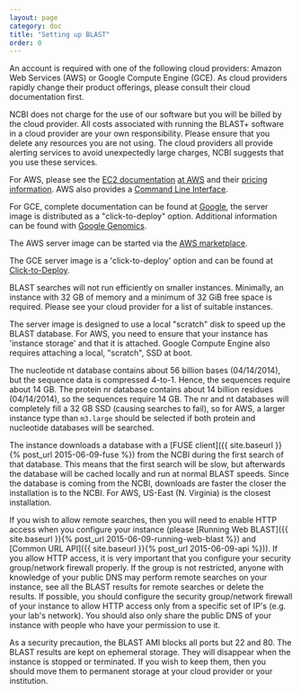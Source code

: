 ```yaml
---
layout: page
category: doc
title: "Setting up BLAST"
order: 0
---
```

An account is required with one of the following cloud providers: Amazon Web
Services (AWS) or Google Compute Engine (GCE). As cloud providers rapidly change their product offerings, please consult their cloud documentation first.

NCBI does not charge for the use of our software but you will be billed by the
cloud provider. All costs associated with running the BLAST+ software in a
cloud provider are your own responsibility. Please ensure that you delete any
resources you are not using. The cloud providers all provide alerting services
to avoid unexpectedly large charges, NCBI suggests that you use these services.

For AWS, please see the [EC2 documentation](http://docs.amazonwebservices.com/AWSEC2/latest/GettingStartedGuide/) [at AWS](http://aws.amazon.com/getting-started/) and their [pricing information](https://aws.amazon.com/ec2/pricing/). AWS also provides a [Command Line Interface](https://aws.amazon.com/cli/). 

For GCE, complete documentation can be found at [Google](https://cloud.google.com/compute/docs/), the server image is distributed as a "click-to-deploy" option. Additional information can be found with [Google Genomics](http://googlegenomics.readthedocs.org/en/latest/use_cases/run_familiar_tools/ncbiblast.html).

The AWS server image can be started via the [AWS marketplace](https://aws.amazon.com/marketplace/pp/B00N44P7L6).

The GCE server image is a 'click-to-deploy' option and can be found at [Click-to-Deploy](https://console.developers.google.com/project/_/launcher/details/click-to-deploy-images/ncbiblast). 

BLAST searches will not run efficiently on smaller instances. Minimally, an
instance with 32 GB of memory and a minimum of 32 GiB free space is required.
Please see your cloud provider for a list of suitable instances.

The server image is designed to use a local "scratch" disk to speed up the
BLAST database. For AWS, you need to ensure that your instance has 'instance
storage' and that it is attached. Google Compute Engine also requires attaching
a local, "scratch", SSD at boot.

The nucleotide nt database contains about 56 billion bases (04/14/2014), but
the sequence data is compressed 4-to-1. Hence, the sequences require about 14
GB. The protein nr database contains about 14 billion residues (04/14/2014), so
the sequences require 14 GB. The nr and nt databases will completely fill a 32
GB SSD (causing searches to fail), so for AWS, a larger instance type than
`m3.large` should be selected if both protein and nucleotide databases will be
searched.

The instance downloads a database with a [FUSE client]({{ site.baseurl }}{% post_url 2015-06-09-fuse %}) from the NCBI during the first search of that database. This means that the first search will be slow, but afterwards the database will be cached locally and run at normal BLAST speeds.  Since the database is coming from the NCBI, downloads are faster the closer the installation
is to the NCBI.  For AWS, US-East (N. Virginia) is the closest installation.

If you wish to allow remote searches, then you will need to enable HTTP access
when you configure your instance (please [Running Web BLAST]({{ site.baseurl }}{% post_url 2015-06-09-running-web-blast %}) and
[Common URL API]({{ site.baseurl }}{% post_url 2015-06-09-api %})). If you allow HTTP access, it is very important that you
configure your security group/network firewall properly. If the group is not restricted, anyone
with knowledge of your public DNS may perform remote searches on your instance,
see all the BLAST results for remote searches or delete the results. If
possible, you should configure the security group/network firewall of your instance to
allow HTTP access only from a specific set of IP's (e.g. your lab's network). You should
also only share the public DNS of your instance with people who have your
permission to use it.

As a security precaution, the BLAST AMI blocks all ports but 22 and 80.
The BLAST results are kept on ephemeral storage. They will disappear when the
instance is stopped or terminated. If you wish to keep them, then you should
move them to permanent storage at your cloud provider or your institution.
